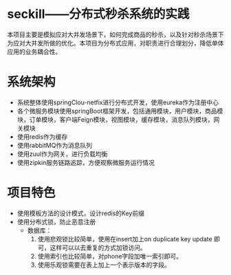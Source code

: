# seckill——分布式秒杀系统的实践
本项目主要是模拟应对大并发场景下，如何完成商品的秒杀，以及针对秒杀场景下为应对大并发所做的优化。本项目为分布式应用，对职责进行合理划分，降低单体应用的业务耦合性。
# 系统架构
- 系统整体使用springClou-netfix进行分布式开发，使用eureka作为注册中心
- 各个微服务模块使用springBoot框架开发，包括通用模块，用户模块，商品模块，订单模块，客户端Feign模块，视图模块，缓存模块，消息队列模块，网关模块
- 使用redis作为缓存
- 使用rabbitMQ作为消息队列
- 使用zuul作为网关，进行负载均衡
- 使用zipkin服务链路追踪，方便观察微服务运行情况
# 项目特色
- 使用模板方法的设计模式，设计redis的Key前缀
- 使用分布式锁，防止恶意注册
  - 数据库：
    1. 使用悲观锁比较简单，使用在insert加上on duplicate key update 即可，这样可以以去重复的方式加锁访问。
    2. 使用索引也比较简单，对phone字段加唯一索引即可。
    3. 使用乐观锁需要在表上加上一个表示版本的字段。

